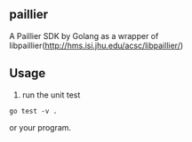## paillier 
A Paillier SDK by Golang as a wrapper of libpaillier(http://hms.isi.jhu.edu/acsc/libpaillier/)

## Usage 

1. run the unit test  
```
go test -v .
```
or your program.

